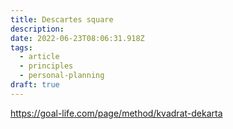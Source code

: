 ```yaml
---
title: Descartes square
description: 
date: 2022-06-23T08:06:31.918Z
tags:
  - article
  - principles
  - personal-planning
draft: true
---
```


https://goal-life.com/page/method/kvadrat-dekarta